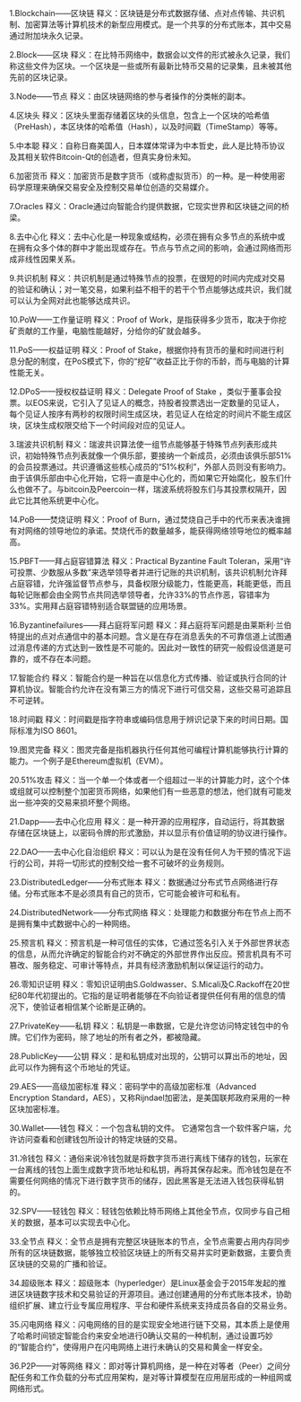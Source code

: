 1.Blockchain——区块链
释义：区块链是分布式数据存储、点对点传输、共识机制、加密算法等计算机技术的新型应用模式。是一个共享的分布式账本，其中交易通过附加块永久记录。

2.Block——区块
释义：在比特币网络中，数据会以文件的形式被永久记录，我们称这些文件为区块。一个区块是一些或所有最新比特币交易的记录集，且未被其他先前的区块记录。

3.Node——节点
释义：由区块链网络的参与者操作的分类帐的副本。

4.区块头
释义：区块头里面存储着区块的头信息，包含上一个区块的哈希值（PreHash），本区块体的哈希值（Hash），以及时间戳（TimeStamp）等等。

5.中本聪
释义：自称日裔美国人，日本媒体常译为中本哲史，此人是比特币协议及其相关软件Bitcoin-Qt的创造者，但真实身份未知。

6.加密货币
释义：加密货币是数字货币（或称虚拟货币）的一种。是一种使用密码学原理来确保交易安全及控制交易单位创造的交易媒介。

7.Oracles
释义：Oracle通过向智能合约提供数据，它现实世界和区块链之间的桥梁。

8.去中心化
释义：去中心化是一种现象或结构，必须在拥有众多节点的系统中或在拥有众多个体的群中才能出现或存在。节点与节点之间的影响，会通过网络而形成非线性因果关系。

9.共识机制
释义：共识机制是通过特殊节点的投票，在很短的时间内完成对交易的验证和确认；对一笔交易，如果利益不相干的若干个节点能够达成共识，我们就可以认为全网对此也能够达成共识。

10.PoW——工作量证明
释义：Proof of Work，是指获得多少货币，取决于你挖矿贡献的工作量，电脑性能越好，分给你的矿就会越多。

11.PoS——权益证明
释义：Proof of Stake，根据你持有货币的量和时间进行利息分配的制度，在PoS模式下，你的“挖矿”收益正比于你的币龄，而与电脑的计算性能无关。

12.DPoS——授权权益证明
释义：Delegate Proof of Stake ，类似于董事会投票。以EOS来说，它引入了见证人的概念，持股者投票选出一定数量的见证人，每个见证人按序有两秒的权限时间生成区块，若见证人在给定的时间片不能生成区块，区块生成权限交给下一个时间段对应的见证人。

3.瑞波共识机制
释义：瑞波共识算法使一组节点能够基于特殊节点列表形成共识，初始特殊节点列表就像一个俱乐部，要接纳一个新成员，必须由该俱乐部51%的会员投票通过。共识遵循这些核心成员的“51%权利”，外部人员则没有影响力。由于该俱乐部由中心化开始，它将一直是中心化的，而如果它开始腐化，股东们什么也做不了。与bitcoin及Peercoin一样，瑞波系统将股东们与其投票权隔开，因此它比其他系统更中心化。

14.PoB——焚烧证明
释义：Proof of Burn，通过焚烧自己手中的代币来表决谁拥有对网络的领导地位的承诺。焚烧代币的数量越多，能获得网络领导地位的概率越高。

15.PBFT——拜占庭容错算法
释义：Practical Byzantine Fault Toleran，采用“许可投票、少数服从多数”来选举领导者并进行记账的共识机制，该共识机制允许拜占庭容错，允许强监督节点参与，具备权限分级能力，性能更高，耗能更低，而且每轮记账都会由全网节点共同选举领导者，允许33%的节点作恶，容错率为33%。实用拜占庭容错特别适合联盟链的应用场景。

16.Byzantinefailures——拜占庭将军问题
释义：拜占庭将军问题是由莱斯利·兰伯特提出的点对点通信中的基本问题。含义是在存在消息丢失的不可靠信道上试图通过消息传递的方式达到一致性是不可能的。因此对一致性的研究一般假设信道是可靠的，或不存在本问题。

17.智能合约
释义：智能合约是一种旨在以信息化方式传播、验证或执行合同的计算机协议。智能合约允许在没有第三方的情况下进行可信交易，这些交易可追踪且不可逆转。

18.时间戳
释义：时间戳是指字符串或编码信息用于辨识记录下来的时间日期。国际标准为ISO 8601。

19.图灵完备
释义：图灵完备是指机器执行任何其他可编程计算机能够执行计算的能力。一个例子是Ethereum虚拟机（EVM）。

20.51%攻击
释义：当一个单一个体或者一个组超过一半的计算能力时，这个个体或组就可以控制整个加密货币网络，如果他们有一些恶意的想法，他们就有可能发出一些冲突的交易来损坏整个网络。

21.Dapp——去中心化应用
释义：是一种开源的应用程序，自动运行，将其数据存储在区块链上，以密码令牌的形式激励，并以显示有价值证明的协议进行操作。

22.DAO——去中心化自治组织
释义：可以认为是在没有任何人为干预的情况下运行的公司，并将一切形式的控制交给一套不可破坏的业务规则。

23.DistributedLedger——分布式账本
释义：数据通过分布式节点网络进行存储。分布式账本不是必须具有自己的货币，它可能会被许可和私有。

24.DistributedNetwork——分布式网络
释义：处理能力和数据分布在节点上而不是拥有集中式数据中心的一种网络。

25.预言机
释义：预言机是一种可信任的实体，它通过签名引入关于外部世界状态的信息，从而允许确定的智能合约对不确定的外部世界作出反应。预言机具有不可篡改、服务稳定、可审计等特点，并具有经济激励机制以保证运行的动力。

26.零知识证明
释义：零知识证明由S.Goldwasser、S.Micali及C.Rackoff在20世纪80年代初提出的。它指的是证明者能够在不向验证者提供任何有用的信息的情况下，使验证者相信某个论断是正确的。

27.PrivateKey——私钥
释义：私钥是一串数据，它是允许您访问特定钱包中的令牌。它们作为密码，除了地址的所有者之外，都被隐藏。

28.PublicKey——公钥
释义：是和私钥成对出现的，公钥可以算出币的地址，因此可以作为拥有这个币地址的凭证。

29.AES——高级加密标准
释义：密码学中的高级加密标准（Advanced Encryption Standard，AES），又称Rijndael加密法，是美国联邦政府采用的一种区块加密标准。

30.Wallet——钱包
释义：一个包含私钥的文件。 它通常包含一个软件客户端，允许访问查看和创建钱包所设计的特定块链的交易。

31.冷钱包
释义：通俗来说冷钱包就是将数字货币进行离线下储存的钱包，玩家在一台离线的钱包上面生成数字货币地址和私钥，再将其保存起来。而冷钱包是在不需要任何网络的情况下进行数字货币的储存，因此黑客是无法进入钱包获得私钥的。

32.SPV——轻钱包
释义：轻钱包依赖比特币网络上其他全节点，仅同步与自己相关的数据，基本可以实现去中心化。

33.全节点
释义：全节点是拥有完整区块链账本的节点，全节点需要占用内存同步所有的区块链数据，能够独立校验区块链上的所有交易并实时更新数据，主要负责区块链的交易的广播和验证。

34.超级账本
释义：超级账本（hyperledger）是Linux基金会于2015年发起的推进区块链数字技术和交易验证的开源项目。通过创建通用的分布式账本技术，协助组织扩展、建立行业专属应用程序、平台和硬件系统来支持成员各自的交易业务。

35.闪电网络
释义：闪电网络的目的是实现安全地进行链下交易，其本质上是使用了哈希时间锁定智能合约来安全地进行0确认交易的一种机制，通过设置巧妙的“智能合约”，使得用户在闪电网络上进行未确认的交易和黄金一样安全。

36.P2P——对等网络
释义：即对等计算机网络，是一种在对等者（Peer）之间分配任务和工作负载的分布式应用架构，是对等计算模型在应用层形成的一种组网或网络形式。
